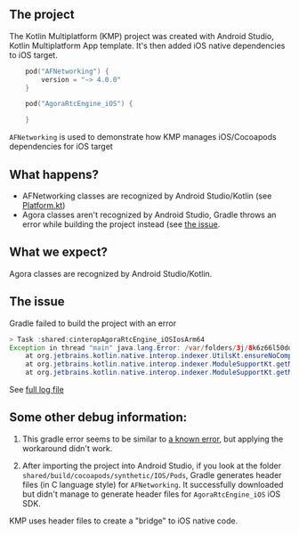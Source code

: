 ## The project

The Kotlin Multiplatform (KMP) project was created with Android Studio, Kotlin Multiplatform App template. It's then added iOS 
native dependencies to iOS target.

```kotlin
    pod("AFNetworking") {
        version = "~> 4.0.0"
    }

    pod("AgoraRtcEngine_iOS") {

    }
```

`AFNetworking` is used to demonstrate how KMP manages iOS/Cocoapods dependencies for iOS target

## What happens?
- AFNetworking classes are recognized by Android Studio/Kotlin (see [Platform.kt](https://github.com/baole/KmpSample/blob/master/shared/src/iosMain/kotlin/com/github/kmp/sample/Platform.kt#L4))
- Agora classes aren't recognized by Android Studio, Gradle throws an error while building the project instead (see [the issue](https://github.com/baole/KmpSample#the-issue).

## What we expect?
Agora classes are recognized by Android Studio/Kotlin. 

## The issue
Gradle failed to build the project with an error 

```java
> Task :shared:cinteropAgoraRtcEngine_iOSIosArm64
Exception in thread "main" java.lang.Error: /var/folders/3j/8k6z66l50dq_d1sjfxl8cphh0000gn/T/9716947415720857815.m:1:9: fatal error: module 'AgoraRtcEngine_iOS' not found
	at org.jetbrains.kotlin.native.interop.indexer.UtilsKt.ensureNoCompileErrors(Utils.kt:274)
	at org.jetbrains.kotlin.native.interop.indexer.ModuleSupportKt.getModulesASTFiles(ModuleSupport.kt:75)
	at org.jetbrains.kotlin.native.interop.indexer.ModuleSupportKt.getModulesInfo(ModuleSupport.kt:14)
```

See [full log file](gradle_sync.log)

## Some other debug information:
1. This gradle error seems to be similar to [a known error](https://kotlinlang.org/docs/native-cocoapods.html#possible-issues-and-solutions),
but applying the workaround didn't work.

2. After importing the project into Android Studio, if you look at the folder `shared/build/cocoapods/synthetic/IOS/Pods`, 
Gradle generates header files (in C language style) for `AFNetworking`. It successfully downloaded 
but didn't manage to generate header files for `AgoraRtcEngine_iOS` iOS SDK.

KMP uses header files to create a "bridge" to iOS native code.


